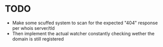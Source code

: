 # TODO
* Make some scuffed system to scan for the expected "404" response per whois server/tld
* Then implement the actual watcher constantly checking wether the domain is still registered
